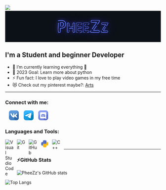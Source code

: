 ![](https://komarev.com/ghpvc/?username=pheezz)</br>
<img align = "center" width = 1000 src = "https://github.com/PheeZz/PheeZz/blob/master/img/logo_name.gif?raw=true">

## I'm a Student and beginner Developer

- 👾 I’m currently learning everything 👀
- 🥅 2023 Goal: Learn more about python
- ⚡ Fun fact: I love to play video games in my free time
- 😻 Check out my pinterest maybe?: [Arts]

---

### Connect with me:

&nbsp;&nbsp;
[![website](./img/vk.png)][vk]
&nbsp;&nbsp;
[![website](./img/telegram.png)][tg]
&nbsp;&nbsp;
[![website](./img/discord.png)][discord]

### Languages and Tools:

<img align="left" alt="Visual Studio Code" width="28px" src="https://cdn.jsdelivr.net/gh/devicons/devicon/icons/vscode/vscode-original.svg" style="padding-right:10px;"/>
<img align="left" alt="Git" width="28px" src="https://cdn.jsdelivr.net/gh/devicons/devicon/icons/git/git-original.svg" style="padding-right:10px;"/>
<img align="left" alt="GitHub" width="28px" src="https://user-images.githubusercontent.com/3369400/139447912-e0f43f33-6d9f-45f8-be46-2df5bbc91289.png" style="padding-right:10px;"/>
<img align="left" alt="Python" width="28px" src=./img/python.png style="padding-right:10px;"/>
<img align="left" alt="C++" width="28px" src="https://upload.wikimedia.org/wikipedia/commons/thumb/1/18/ISO_C%2B%2B_Logo.svg/1200px-ISO_C%2B%2B_Logo.svg.png" style="padding-right:10px;"/>

</br>

---

### ⚡GitHub Stats

![PheeZz's GitHub stats](https://github-readme-stats.vercel.app/api?username=PheeZz&theme=transparent)
<br />

![Top Langs](https://github-readme-stats.vercel.app/api/top-langs/?username=PheeZz&theme=transparent)

[vk]: https://vk.com/pheezz
[tg]: https://t.me/pheezz
[discord]: https://discord.gg/qgzS3SUvWH
[arts]: https://pin.it/3ohymp9

<!--START_SECTION:waka-->
<!--END_SECTION:waka-->
